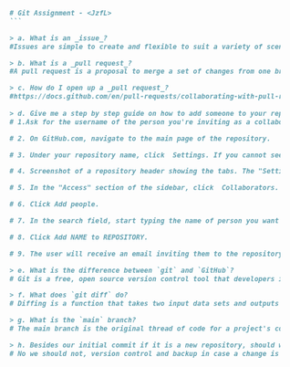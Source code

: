 ```markdown
    # Git Assignment - <JzfL>
    ```

    > a. What is an _issue_?
    #Issues are simple to create and flexible to suit a variety of scenarios. You can use issues to track work, give or receive feedback, collaborate on ideas or tasks, and efficiently communicate with others.

    > b. What is a _pull request_?
    #A pull request is a proposal to merge a set of changes from one branch into another

    > c. How do I open up a _pull request_?
    #https://docs.github.com/en/pull-requests/collaborating-with-pull-requests/proposing-changes-to-your-work-with-pull-requests/creating-a-pull-request
    
    > d. Give me a step by step guide on how to add someone to your repository.
    # 1.Ask for the username of the person you're inviting as a collaborator. If they don't have a username yet, they can sign up for GitHub. For more information, see "Creating an account on GitHub."

    # 2. On GitHub.com, navigate to the main page of the repository.

    # 3. Under your repository name, click  Settings. If you cannot see the "Settings" tab, select the  dropdown menu, then click Settings.

    # 4. Screenshot of a repository header showing the tabs. The "Settings" tab is highlighted by a dark orange outline.

    # 5. In the "Access" section of the sidebar, click  Collaborators.

    # 6. Click Add people.

    # 7. In the search field, start typing the name of person you want to invite, then click a name in the list of matches.

    # 8. Click Add NAME to REPOSITORY.

    # 9. The user will receive an email inviting them to the repository. Once they accept your invitation, they will have collaborator access to your repository.

    > e. What is the difference between `git` and `GitHub`?
    # Git is a free, open source version control tool that developers install locally on their personal computers, while GitHub is a pay-for-use online service built to run Git in the cloud.

    > f. What does `git diff` do?
    # Diffing is a function that takes two input data sets and outputs the changes between them

    > g. What is the `main` branch?
    # The main branch is the original thread of code for a project's codebase

    > h. Besides our initial commit if it is a new repository, should we directly push our changes directly into the `main` branch?
    # No we should not, version control and backup in case a change is fatal
